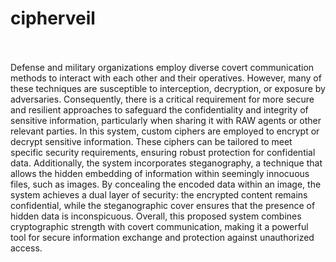 # cipherveil
<br>
<br>
Defense and military organizations employ diverse covert communication methods to interact with each other and their operatives. However, many of these techniques are susceptible to interception, decryption, or exposure by adversaries. Consequently, there is a critical requirement for more secure and resilient approaches to safeguard the confidentiality and integrity of sensitive information, particularly when sharing it with RAW agents or other relevant parties. In this system, custom ciphers are employed to encrypt or decrypt sensitive information. These ciphers can be tailored to meet specific security requirements, ensuring robust protection for confidential data. Additionally, the system incorporates steganography, a technique that allows the hidden embedding of information within seemingly innocuous files, such as images. By concealing the encoded data within an image, the system achieves a dual layer of security: the encrypted content remains confidential, while the steganographic cover ensures that the presence of hidden data is inconspicuous.
Overall, this proposed system combines cryptographic strength with covert communication, making it a powerful tool for secure information exchange and protection against unauthorized access.
